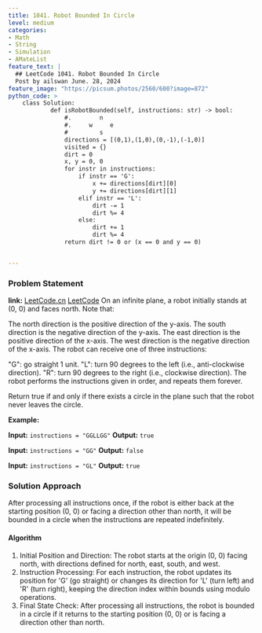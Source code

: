 ```yaml
---
title: 1041. Robot Bounded In Circle
level: medium
categories:
- Math
- String
- Simulation
- AMateList
feature_text: |
  ## LeetCode 1041. Robot Bounded In Circle
  Post by ailswan June. 28, 2024
feature_image: "https://picsum.photos/2560/600?image=872"
python_code: >
    class Solution:
            def isRobotBounded(self, instructions: str) -> bool:
                #.        n
                #.     w     e
                #         s
                directions = [(0,1),(1,0),(0,-1),(-1,0)]
                visited = {}
                dirt = 0
                x, y = 0, 0
                for instr in instructions:
                    if instr == 'G':
                        x += directions[dirt][0]
                        y += directions[dirt][1]
                    elif instr == 'L':
                        dirt -= 1
                        dirt %= 4
                    else:
                        dirt += 1
                        dirt %= 4
                return dirt != 0 or (x == 0 and y == 0)


---
```


### Problem Statement
**link:**
[LeetCode.cn](https://leetcode.cn/problems/robot-bounded-in-circle/)
[LeetCode](https://leetcode.cn/problems/robot-bounded-in-circle/)
On an infinite plane, a robot initially stands at (0, 0) and faces north. Note that:

The north direction is the positive direction of the y-axis.
The south direction is the negative direction of the y-axis.
The east direction is the positive direction of the x-axis.
The west direction is the negative direction of the x-axis.
The robot can receive one of three instructions:

"G": go straight 1 unit.
"L": turn 90 degrees to the left (i.e., anti-clockwise direction).
"R": turn 90 degrees to the right (i.e., clockwise direction).
The robot performs the instructions given in order, and repeats them forever.

Return true if and only if there exists a circle in the plane such that the robot never leaves the circle.

**Example:**

**Input:** `instructions = "GGLLGG"`
**Output:** `true`

**Input:** `instructions = "GG"`
**Output:** `false`

**Input:** `instructions = "GL"`
**Output:** `true`
 
### Solution Approach
After processing all instructions once, if the robot is either back at the starting position (0, 0) or facing a direction other than north, it will be bounded in a circle when the instructions are repeated indefinitely.

#### Algorithm
1. Initial Position and Direction: The robot starts at the origin (0, 0) facing north, with directions defined for north, east, south, and west.
2. Instruction Processing: For each instruction, the robot updates its position for 'G' (go straight) or changes its direction for 'L' (turn left) and 'R' (turn right), keeping the direction index within bounds using modulo operations.
3. Final State Check: After processing all instructions, the robot is bounded in a circle if it returns to the starting position (0, 0) or is facing a direction other than north.
